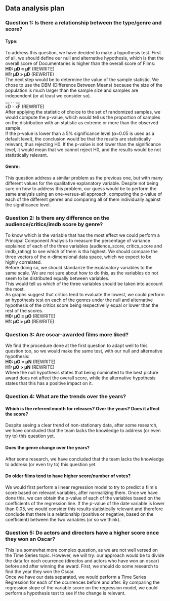 ## Data analysis plan
### Question 1: Is there a relationship between the type/genre and score? 
#### Type:
To address this question, we have decided to make a hypothesis test. First of all, we should define our null and alternative hypothesis, which is that the overall score of Documentaries is higher than the overall score of Films:  
**H0: μD = μF** (REWRITE)  
**H1: μD > μD** (REWRITE)  
The next step would be to determine the value of the sample statistic. We chose to use the DBM (Difference Between Means) because the size of the population is much larger than the sample size and samples are independent (or at least we consider so).  
__ . . __  
xD - xF (REWRITE)  
After applying the statistic of choice to the set of randomized samples, we would compute the p-value, which would tell us the proportion of samples on the distribution with an statistic as extreme or more than the observed sample.  
If the p-value is lower than a 5% significance level (α=0.05 is used as a default level), the conclusion would be that the results are statistically relevant, thus rejecting H0. If the p-value is not lower than the significance level, it would mean that we cannot reject H0, and the results would be not statistically relevant.  
#### Genre:
This question address a similar problem as the previous one, but with many different values for the qualitative explanatory variable. Despite not being sure on how to address this problem, our guess would be to perform the same analysis using an one-versus-all approach, computing the p-value of each of the different genres and comparing all of them individually against the significance level.  

### Question 2: Is there any difference on the audience/critics/imdb score by genre?
To know which is the variable that has the most effect we could perform a Principal Component Analysis to measure the percentage of variance explained of each of the three variables (audience_score, critics_score and imdb_rating) to see which of them is tha highest. We should compare the three vectors of the n-dimensional data space, which we expect to be highly correlated.  
Before doing so, we should standarize the explanatory variables to the same scale. We are not sure about how to do this, as the variables do not seem to be distributed equally between variables.  
This would tell us which of the three variables should be taken into account the most.  
As graphs suggest that critics tend to evaluate the lowest, we could perform an hypothesis test on each of the genres under the null and alternative hypothesis of the critics score being respectivelly equal or lower than the rest of the scores.  
**H0: μC = μO** (REWRITE)  
**H1: μC > μO** (REWRITE)  
### Question 3: Are oscar-awarded films more liked?  
We find the procedure done at the first question to adapt well to this question too, so we would make the same test, with our null and alternative hypothesis:  
**H0: μO = μN** (REWRITE)  
**H1: μO > μN** (REWRITE)  
Where the null hypothesis states that being nominated to the best picture award does not affect the overall score, while the alternative hypothesis states that this has a positive impact on it.  
### Question 4: What are the trends over the years?  
#### Which is the referred month for releases? Over the years? Does it affect the score?  
Despite seeing a clear trend of non-stationary data, after some research, we have concluded that the team lacks the knowledge to address (or even try to) this question yet.  
#### Does the genre change over the years?  
After some research, we have concluded that the team lacks the knowledge to address (or even try to) this question yet.  
#### Do older films tend to have higher score/number of votes?  
We would first perform a linear regression model to try to predict a film's score based on relevant variables, after normalizing them. Once we have done this, we can obtain the p-value of each of the variables based on the coefficients of the regression line. If the p-value of the date variable is lower than 0.05, we would consider this results statistically relevant and therefore conclude that there is a relationship (positive or negative, based on the coefficient) between the two variables (or so we think).  

### Question 5: Do actors and directors have a higher score once they won an Oscar?  
This is a somewhat more complex question, as we are not well versed on the Time Series topic. However, we will try: our approach would be to divide the data for each ocurrence (directos and actors who have won an oscar) before and after winning the award. First, we should do some research to find the year they won the Oscar.  
Once we have our data separated, we would perform a Time Series Regression for each of the ocurrences before and after. By comparing the regression slope of the variable score on the regression model, we could perform a hypothesis test to see if the change is relevant.  